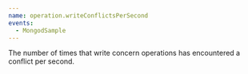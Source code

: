 ```yaml
---
name: operation.writeConflictsPerSecond
events:
  - MongodSample
---
```


The number of times that write concern operations has encountered a conflict per second.